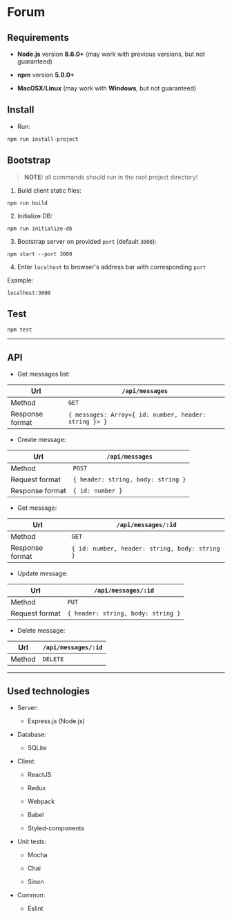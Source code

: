 # Forum

## Requirements

* **Node.js** version **8.6.0+** (may work with previous versions, but not guaranteed)

* **npm** version **5.0.0+**

* **MacOSX**/**Linux** (may work with **Windows**, but not guaranteed)

## Install

* Run:

```shell
npm run install-project
```

## Bootstrap

> **NOTE:** all commands should run in the root project directory!

1. Build client static files:

```shell
npm run build
```

2. Initialize DB:

```shell
npm run initialize-db
```

3. Bootstrap server on provided `port` (default `3000`):

```shell
npm start --port 3000
```

4. Enter `localhost` to browser's address bar with corresponding `port`

Example:

```shell
localhost:3000
```


## Test

```shell
npm test
```

___

## API

* Get messages list:

|Url|`/api/messages`|
|---|---|
|Method|`GET`|
|Response format|`{ messages: Array<{ id: number, header: string }> }`|

* Create message:

|Url|`/api/messages`|
|---|---|
|Method|`POST`|
|Request format|`{ header: string, body: string }`|
|Response format|`{ id: number }`|

* Get message:

|Url|`/api/messages/:id`|
|---|---|
|Method|`GET`|
|Response format|`{ id: number, header: string, body: string }`|

* Update message:

|Url|`/api/messages/:id`|
|---|---|
|Method|`PUT`|
|Request format|`{ header: string, body: string }`|

* Delete message:

|Url|`/api/messages/:id`|
|---|---|
|Method|`DELETE`|

___

## Used technologies

* Server:

  * Express.js (Node.js)

* Database:

  * SQLite

* Client:

  * ReactJS

  * Redux

  * Webpack

  * Babel

  * Styled-components

* Unit tests:

  * Mocha

  * Chai

  * Sinon

* Common:

  * Eslint
